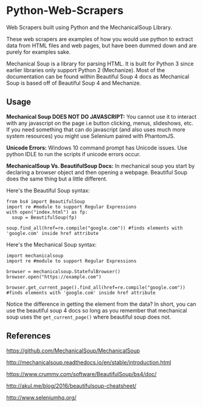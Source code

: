 # Python-Web-Scrapers
Web Scrapers built using Python and the MechanicalSoup Library.

These web scrapers are examples of how you would use python to extract data from HTML files and web pages, but have been dummed down
and are purely for examples sake.

Mechanical Soup is a library for parsing HTML. It is built for Python 3 since earlier libraries only support Python 2 (Mechanize).
Most of the documentation can be found within Beautiful Soup 4 docs as Mechanical Soup is based off of Beautiful Soup 4 and Mechanize.

## Usage

**Mechanical Soup DOES NOT DO JAVASCRIPT:** You cannot use it to interact with any javascript on the page i.e button clicking, menus, slideshows, etc.
If you need something that can do javascript (and also uses much more system resources) you might use Selenium paired with PhantomJS.

**Unicode Errors:** Windows 10 command prompt has Unicode issues. Use python IDLE to run the scripts if unicode errors occur.

**MechanicalSoup Vs. BeautifulSoup Docs:** In mechanical soup you start by declaring a browser object and then opening a webpage.
Beautiful Soup does the same thing but a little different.

Here's the Beautiful Soup syntax:

    from bs4 import BeautifulSoup
    import re #module to support Regular Expressions
    with open("index.html") as fp:
      soup = BeautifulSoup(fp)
    
    soup.find_all(href=re.compile("google.com")) #finds elements with 'google.com' inside href attribute

Here's the Mechanical Soup syntax:

    import mechanicalsoup
    import re #module to support Regular Expressions
    
    browser = mechanicalsoup.StatefulBrowser()
    browser.open("https://example.com")
    
    browser.get_current_page().find_all(href=re.compile("google.com")) #finds elements with 'google.com' inside href attribute
    
Notice the difference in getting the element from the data? In short, you can use the beautiful soup 4 docs so long as you remember that
mechanical soup uses the `get_current_page()` where beautiful soup does not.


## References

https://github.com/MechanicalSoup/MechanicalSoup

http://mechanicalsoup.readthedocs.io/en/stable/introduction.html

https://www.crummy.com/software/BeautifulSoup/bs4/doc/

http://akul.me/blog/2016/beautifulsoup-cheatsheet/

http://www.seleniumhq.org/
